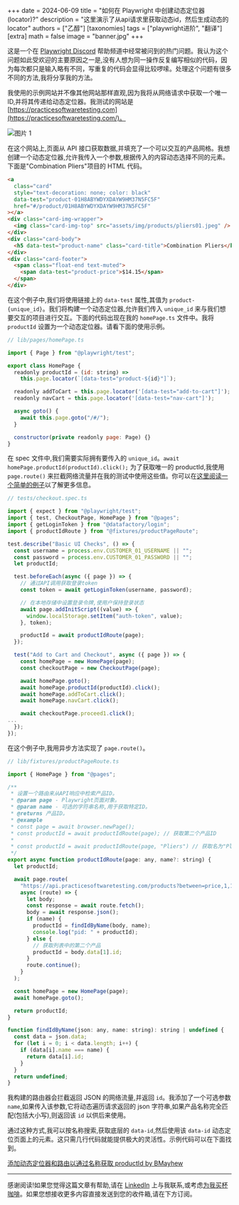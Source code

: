 +++
date = 2024-06-09
title = "如何在 Playwright 中创建动态定位器(locator)?"
description = "这里演示了从api请求里获取动态id，然后生成动态的locator"
authors = ["乙醇"]
[taxonomies]
tags = ["playwright进阶", "翻译"]
[extra]
math = false
image = "banner.jpg"
+++

这是一个在 [Playwright Discord](https://aka.ms/playwright/discord) 帮助频道中经常被问到的热门问题。我认为这个问题如此受欢迎的主要原因之一是,没有人想为同一操作反复编写相似的代码，因为每次都只是输入略有不同，写重复的代码会显得比较啰嗦。处理这个问题有很多不同的方法,我将分享我的方法。

我使用的示例网站并不像其他网站那样直观,因为我将从网络请求中获取一个唯一 ID,并将其传递给动态定位器。我测试的网站是 [https://practicesoftwaretesting.com](https://practicesoftwaretesting.com/)。

![图片 1](https://playwrightsolutions.com/content/images/2023/08/image-29.png)

在这个网站上,页面从 API 接口获取数据,并填充了一个可以交互的产品网格。我想创建一个动态定位器,允许我传入一个参数,根据传入的内容动态选择不同的元素。下面是"Combination Pliers"项目的 HTML 代码。

```html
<a
  class="card"
  style="text-decoration: none; color: black"
  data-test="product-01H8ABYWDYXDAYW9HM37N5FC5F"
  href="#/product/01H8ABYWDYXDAYW9HM37N5FC5F"
></a>
<div class="card-img-wrapper">
  <img class="card-img-top" src="assets/img/products/pliers01.jpeg" />
</div>
<div class="card-body">
  <h5 data-test="product-name" class="card-title">Combination Pliers</h5>
</div>
<div class="card-footer">
  <span class="float-end text-muted">
    <span data-test="product-price">$14.15</span>
  </span>
</div>
```

在这个例子中,我们将使用链接上的 `data-test` 属性,其值为 `product-{unique_id}`。我们将构建一个动态定位器,允许我们传入 `unique_id` 来与我们想要交互的项目进行交互。下面的代码出现在我的 `homePage.ts` 文件中。我将 `productId` 设置为一个动态定位器。请看下面的使用示例。

```javascript
// lib/pages/homePage.ts

import { Page } from "@playwright/test";

export class HomePage {
  readonly productId = (id: string) =>
    this.page.locator(`[data-test="product-${id}"]`);

  readonly addToCart = this.page.locator('[data-test="add-to-cart"]');
  readonly navCart = this.page.locator('[data-test="nav-cart"]');

  async goto() {
    await this.page.goto("/#/");
  }

  constructor(private readonly page: Page) {}
}
```

在 spec 文件中,我们需要实际拥有要传入的 `unique_id`。`await homePage.productId(productId).click();` 为了获取唯一的 productId,我使用 `page.route()` 来拦截网络流量并在我的测试中使用这些值。你可以在[这里阅读一个简单的例子](https://playwrightsolutions.com/get-a-response-value-of-an-underlying-network-request-when-running-a-playwright-test/)以了解更多信息。

```javascript
// tests/checkout.spec.ts

import { expect } from "@playwright/test";
import { test, CheckoutPage, HomePage } from "@pages";
import { getLoginToken } from "@datafactory/login";
import { productIdRoute } from "@fixtures/productPageRoute";

test.describe("Basic UI Checks", () => {
  const username = process.env.CUSTOMER_01_USERNAME || "";
  const password = process.env.CUSTOMER_01_PASSWORD || "";
  let productId;

  test.beforeEach(async ({ page }) => {
    // 通过API调用获取登录token
    const token = await getLoginToken(username, password);

    // 在本地存储中设置登录令牌,使用户保持登录状态
    await page.addInitScript((value) => {
      window.localStorage.setItem("auth-token", value);
    }, token);

    productId = await productIdRoute(page);
  });

  test("Add to Cart and Checkout", async ({ page }) => {
    const homePage = new HomePage(page);
    const checkoutPage = new CheckoutPage(page);

    await homePage.goto();
    await homePage.productId(productId).click();
    await homePage.addToCart.click();
    await homePage.navCart.click();

    await checkoutPage.proceed1.click();
...
  });
});

```

在这个例子中,我用异步方法实现了 `page.route()`。

```javascript
// lib/fixtures/productPageRoute.ts

import { HomePage } from "@pages";

/**
 * 设置一个路由来从API响应中检索产品ID。
 * @param page - Playwright页面对象。
 * @param name - 可选的字符串名称,用于获取特定ID。
 * @returns 产品ID。
 * @example
 * const page = await browser.newPage();
 * const productId = await productIdRoute(page); // 获取第二个产品ID
 *
 * const productId = await productIdRoute(page, "Pliers") // 获取名为"Pliers"的产品ID
 */
export async function productIdRoute(page: any, name?: string) {
  let productId;

  await page.route(
    "https://api.practicesoftwaretesting.com/products?between=price,1,100&page=1",
    async (route) => {
      let body;
      const response = await route.fetch();
      body = await response.json();
      if (name) {
        productId = findIdByName(body, name);
        console.log("pid: " + productId);
      } else {
        // 获取列表中的第二个产品
        productId = body.data[1].id;
      }
      route.continue();
    }
  );

  const homePage = new HomePage(page);
  await homePage.goto();

  return productId;
}

function findIdByName(json: any, name: string): string | undefined {
  const data = json.data;
  for (let i = 0; i < data.length; i++) {
    if (data[i].name === name) {
      return data[i].id;
    }
  }
  return undefined;
}
```

我构建的路由器会拦截返回 JSON 的网络流量,并返回 `id`。我添加了一个可选参数 `name`,如果传入该参数,它将动态遍历请求返回的 json 字符串,如果产品名称完全匹配(包括大小写),则返回该 `id` 以供后来使用。

通过这种方式,我可以按名称搜索,获取底层的 `data-id`,然后使用该 `data-id` 动态定位页面上的元素。这只需几行代码就能提供极大的灵活性。示例代码可以在下面找到。

[添加动态定位器和路由以通过名称获取 productId by BMayhew](https://github.com/playwrightsolutions/playwright-practicesoftwaretesting.com/pull/4)

---

感谢阅读!如果您觉得这篇文章有帮助,请在 [LinkedIn](https://www.linkedin.com/mynetwork/discovery-see-all/?usecase=PEOPLE_FOLLOWS&followMember=butchmayhew) 上与我联系,或考虑[为我买杯咖啡](https://ko-fi.com/butchmayhew)。如果您想接收更多内容直接发送到您的收件箱,请在下方订阅。
